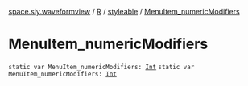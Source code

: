 [space.siy.waveformview](../../index.md) / [R](../index.md) / [styleable](index.md) / [MenuItem_numericModifiers](./-menu-item_numeric-modifiers.md)

# MenuItem_numericModifiers

`static var MenuItem_numericModifiers: `[`Int`](https://kotlinlang.org/api/latest/jvm/stdlib/kotlin/-int/index.html)
`static var MenuItem_numericModifiers: `[`Int`](https://kotlinlang.org/api/latest/jvm/stdlib/kotlin/-int/index.html)